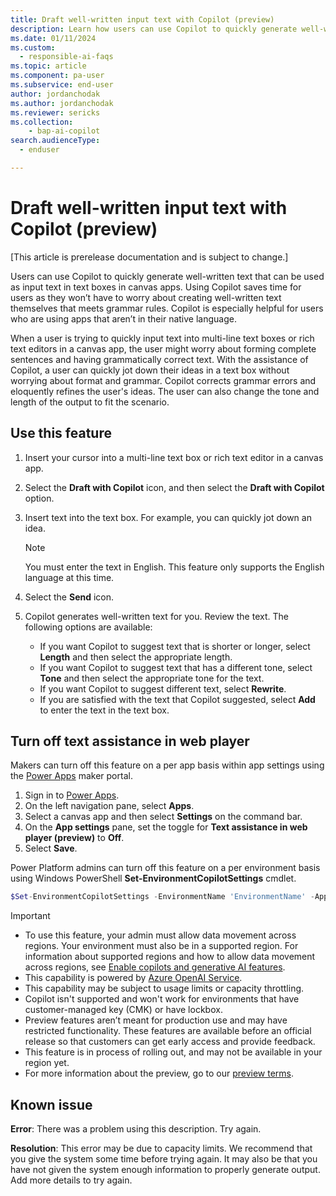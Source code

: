 ```yaml
---
title: Draft well-written input text with Copilot (preview)
description: Learn how users can use Copilot to quickly generate well-written text that can be used as input text in text boxes in apps made with Power Apps.
ms.date: 01/11/2024
ms.custom: 
  - responsible-ai-faqs
ms.topic: article
ms.component: pa-user
ms.subservice: end-user
author: jordanchodak
ms.author: jordanchodak
ms.reviewer: sericks
ms.collection: 
    - bap-ai-copilot 
search.audienceType: 
  - enduser

---
```


# Draft well-written input text with Copilot (preview)

[This article is prerelease documentation and is subject to change.]

Users can use Copilot to quickly generate well-written text that can be used as input text in text boxes in canvas apps. Using Copilot saves time for users as they won’t have to worry about creating well-written text themselves that meets grammar rules. Copilot is especially helpful for users who are using apps that aren’t in their native language. 

When a user is trying to quickly input text into multi-line text boxes or rich text editors in a canvas app, the user might worry about forming complete sentences and having grammatically correct text. With the assistance of Copilot, a user can quickly jot down their ideas in a text box without worrying about format and grammar. Copilot corrects grammar errors and eloquently refines the user's ideas. The user can also change the tone and length of the output to fit the scenario.


## Use this feature

1. Insert your cursor into a multi-line text box or rich text editor in a canvas app.
1. Select the **Draft with Copilot** icon, and then select the **Draft with Copilot** option.
2. Insert text into the text box. For example, you can quickly jot down an idea.

     > [!Note]
     > You must enter the text in English. This feature only supports the English language at this time.
     
4. Select the **Send** icon.
5. Copilot generates well-written text for you. Review the text. The following options are available:
    - If you want Copilot to suggest text that is shorter or longer, select **Length** and then select the appropriate length.
    - If you want Copilot to suggest text that has a different tone, select **Tone** and then select the appropriate tone for the text.
    - If you want Copilot to suggest different text, select **Rewrite**.
    - If you are satisfied with the text that Copilot suggested, select **Add** to enter the text in the text box.
  
## Turn off text assistance in web player

Makers can turn off this feature on a per app basis within app settings using the [Power Apps](https://make.powerapps.com) maker portal.

1. Sign in to [Power Apps](https://make.powerapps.com).
1. On the left navigation pane, select **Apps**.
1. Select a canvas app and then select **Settings** on the command bar.
1. On the **App settings** pane, set the toggle for **Text assistance in web player (preview)** to  **Off**.
1. Select **Save**.

Power Platform admins can turn off this feature on a per environment basis using Windows PowerShell **Set-EnvironmentCopilotSettings** cmdlet.

   ```powershell
   $Set-EnvironmentCopilotSettings -EnvironmentName 'EnvironmentName' -AppDraftingCopilotEnabled false
   ```
   

> [!IMPORTANT]
> - To use this feature, your admin must allow data movement across regions. Your environment must also be in a supported region. For information about supported regions and how to allow data movement across regions, see [Enable copilots and generative AI features](/power-platform/admin/geographical-availability-copilot).
> - This capability is powered by [Azure OpenAI Service](/azure/cognitive-services/openai/overview).
> - This capability may be subject to usage limits or capacity throttling.
> - Copilot isn't supported and won't work for environments that have customer-managed key (CMK) or have lockbox.
> - Preview features aren’t meant for production use and may have restricted functionality. These features are available before an official release so that customers can get early access and provide feedback.
> - This feature is in process of rolling out, and may not be available in your region yet. 
> - For more information about the preview, go to our [preview terms](https://go.microsoft.com/fwlink/?linkid=2189520).

## Known issue

**Error**: There was a problem using this description. Try again.

**Resolution**: This error may be due to capacity limits. We recommend that you give the system some time before trying again. It may also be that you have not given the system enough information to properly generate output. Add more details to try again.

